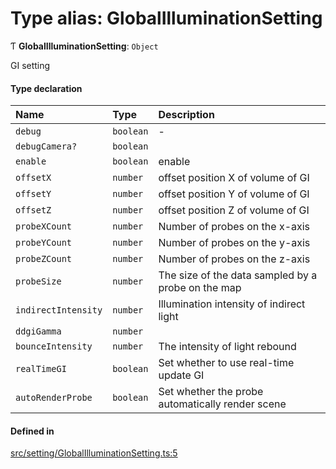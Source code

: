 # Type alias: GlobalIlluminationSetting

Ƭ **GlobalIlluminationSetting**: `Object`

GI setting

#### Type declaration

| Name | Type | Description |
| :------ | :------ | :------ |
| `debug` | `boolean` | - |
| `debugCamera?` | `boolean` |  |
| `enable` | `boolean` | enable |
| `offsetX` | `number` | offset position X of volume of GI |
| `offsetY` | `number` | offset position Y of volume of GI |
| `offsetZ` | `number` | offset position Z of volume of GI |
| `probeXCount` | `number` | Number of probes on the x-axis |
| `probeYCount` | `number` | Number of probes on the y-axis |
| `probeZCount` | `number` | Number of probes on the z-axis |
| `probeSize` | `number` | The size of the data sampled by a probe on the map |
| `indirectIntensity` | `number` | Illumination intensity of indirect light |
| `ddgiGamma` | `number` |  |
| `bounceIntensity` | `number` | The intensity of light rebound |
| `realTimeGI` | `boolean` | Set whether to use real-time update GI |
| `autoRenderProbe` | `boolean` | Set whether the probe automatically render scene |

#### Defined in

[src/setting/GlobalIlluminationSetting.ts:5](https://github.com/Orillusion/orillusion/blob/main/src/setting/GlobalIlluminationSetting.ts#L5)
